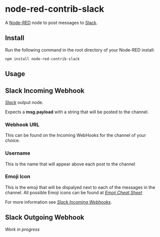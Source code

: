 node-red-contrib-slack
========================

A <a href="http://nodered.org" target="_new">Node-RED</a> node to post messages to  <a href="http://www.slack.com/" target="_new">Slack</a>.

Install
-------

Run the following command in the root directory of your Node-RED install:

    npm install node-red-contrib-slack


Usage
-----

## Slack Incoming Webhook
<i><a href="http://www.slack.com" target="_new">Slack</a></i> output node.

Expects a <b>msg.payload</b> with a string that will be posted to the channel.

### Webhook URL
This can be found on the Incoming WebHooks for the channel of your choice.
### Username
This is the name that will appear above each post to the channel
### Emoji Icon
This is the emoji that will be dispalyed next to each of the messages in the channel.
All possible Emoji icons can be found at <i><a href="http://emoji-cheat-sheet.com" target="_new">Emoji Cheat Sheet</a></i>

For more information see <i><a href="https://api.slack.com/incoming-webhooks" target="_new">Slack Incoming Webhooks</a></i>.

## Slack Outgoing Webhook
<i>Work in progress</i>